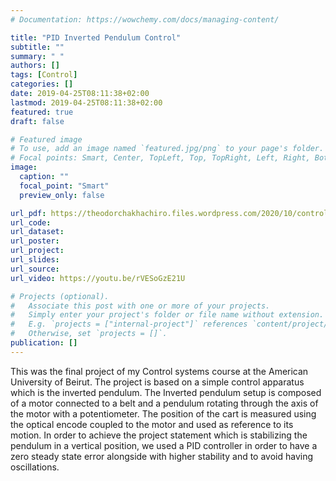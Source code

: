 ```yaml
---
# Documentation: https://wowchemy.com/docs/managing-content/

title: "PID Inverted Pendulum Control"
subtitle: ""
summary: " "
authors: []
tags: [Control]
categories: []
date: 2019-04-25T08:11:38+02:00
lastmod: 2019-04-25T08:11:38+02:00
featured: true
draft: false

# Featured image
# To use, add an image named `featured.jpg/png` to your page's folder.
# Focal points: Smart, Center, TopLeft, Top, TopRight, Left, Right, BottomLeft, Bottom, BottomRight.
image:
  caption: ""
  focal_point: "Smart"
  preview_only: false

url_pdf: https://theodorchakhachiro.files.wordpress.com/2020/10/control.pdf
url_code:
url_dataset: 
url_poster:
url_project:
url_slides:
url_source:
url_video: https://youtu.be/rVESoGzE21U

# Projects (optional).
#   Associate this post with one or more of your projects.
#   Simply enter your project's folder or file name without extension.
#   E.g. `projects = ["internal-project"]` references `content/project/deep-learning/index.md`.
#   Otherwise, set `projects = []`.
publication: []
---
```


This was the final project of my Control systems course at the American University of Beirut. The project is based on a simple control apparatus which is the inverted pendulum. The Inverted pendulum setup is composed of a motor connected to a belt and a pendulum rotating through the axis of the motor with a potentiometer. The position of the cart is measured using the optical encode coupled to the motor and used as reference to its motion. In order to achieve the project statement which is stabilizing the pendulum in a vertical position, we used a PID controller in order to have a zero steady state error alongside with higher stability and to avoid having oscillations.


